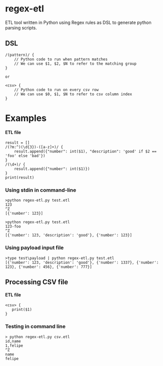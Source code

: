 # regex-etl
ETL tool written in Python using Regex rules as DSL to generate python parsing scripts.

## DSL

```
/(pattern)/ {
    // Python code to run when pattern matches
    // We can use $1, $2, $N to refer to the matching group
}

or

<csv> {
    // Python code to run on every csv row
    // We can use $0, $1, $N to refer to csv column index
}
```

# Examples

#### ETL file

```
result = []
/(?m:^)(\d{3})-([a-z]+)/ {
    result.append({"number": int($1), "description": 'good' if $2 == 'foo' else 'bad'})
}
/(\d+)/ {
    result.append({"number": int($1)})
}
print(result)
```

### Using stdin in command-line

```
>python regex-etl.py test.etl
123
^Z
[{'number': 123}]
```

```
>python regex-etl.py test.etl
123-foo
^Z
[{'number': 123, 'description': 'good'}, {'number': 123}]
```

### Using payload input file

```
>type test\payload | python regex-etl.py test.etl
[{'number': 123, 'description': 'good'}, {'number': 1337}, {'number': 123}, {'number': 456}, {'number': 777}]
```

## Processing CSV file

#### ETL file
```
<csv> {
   print($1)
}
```

### Testing in command line

```
> python regex-etl.py csv.etl
id,name
1,felipe
^Z
name
felipe
```